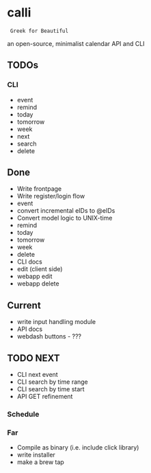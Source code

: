 # calli
`` Greek for Beautiful``

an open-source, minimalist calendar API and CLI

## TODOs

### CLI
- event
- remind
- today
- tomorrow
- week
- next
- search
- delete

## Done
- Write frontpage
- Write register/login flow
- event
- convert incremental eIDs to @eIDs
- Convert model logic to UNIX-time
- remind
- today
- tomorrow
- week
- delete
- CLI docs
- edit (client side)
- webapp edit
- webapp delete

## Current
- write input handling module
- API docs
- webdash buttons - ???

## TODO NEXT
- CLI next event
- CLI search by time range
- CLI search by time start
- API GET refinement

### Schedule

### Far
- Compile as binary (i.e. include click library)
- write installer
- make a brew tap
